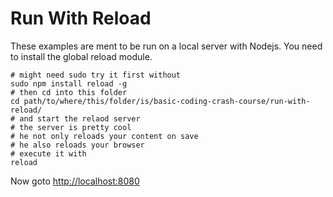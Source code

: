 Run With Reload
===============

These examples are ment to be run on a local server  with Nodejs. You need to install the global reload module.  

```shell
# might need sudo try it first without
sudo npm install reload -g
# then cd into this folder
cd path/to/where/this/folder/is/basic-coding-crash-course/run-with-reload/
# and start the relaod server
# the server is pretty cool
# he not only reloads your content on save
# he also reloads your browser
# execute it with
reload
```

Now goto [http://localhost:8080](http://localhost:8080)  
